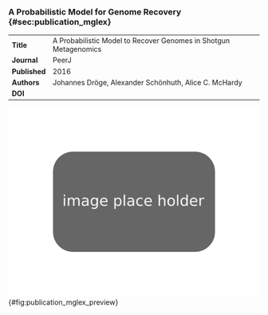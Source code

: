 ### A Probabilistic Model for Genome Recovery {#sec:publication_mglex}

|  |  |
| :---------- | ------------------------------------------------------------ |
| **Title** |  A Probabilistic Model to Recover Genomes in Shotgun Metagenomics |
| **Journal** |  PeerJ |
| **Published** | 2016 |
| **Authors** | Johannes Dröge, Alexander Schönhuth, Alice C. McHardy |
| **DOI** | [](http://dx.doi.org)

![MGLEX Article Preview](figure/placeholder.png){#fig:publication_mglex_preview}

